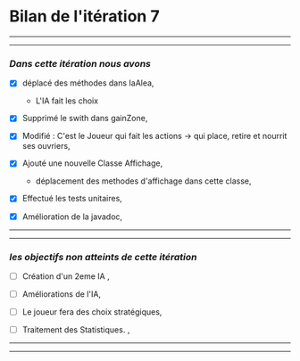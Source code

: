 # Bilan de l'itération 7

---
---
 ###  *Dans cette itération nous avons*
 
* [x] déplacé des méthodes dans IaAlea, 
  - L'IA fait les choix
 
* [x] Supprimé le swith dans gainZone,
  
* [x] Modifié : C'est le Joueur qui fait les actions → qui place, retire et nourrit ses ouvriers, 
  
* [x] Ajouté une nouvelle Classe Affichage, 
    - déplacement des methodes d'affichage dans cette classe,

* [x] Effectué les tests unitaires,

* [x] Amélioration de la javadoc,




 
 ---
 ---
  ### *les objectifs non atteints de cette itération*
 
* [ ] Création d'un 2eme IA ,
* [ ] Améliorations de l'IA,
* [ ] Le joueur fera des choix stratégiques,
* [ ] Traitement des Statistiques. ,


---
***
